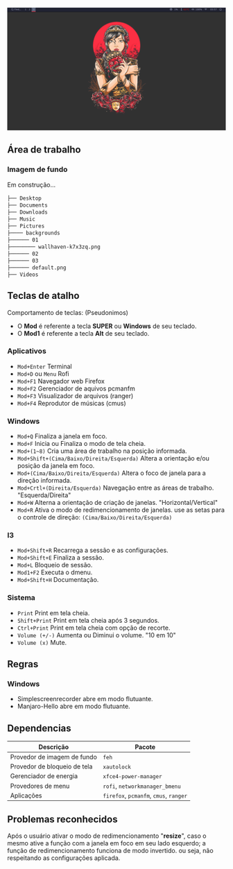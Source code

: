![Image](./demo.png?raw=true)

## Área de trabalho
### Imagem de fundo
Em construção...
```
├── Desktop
├── Documents
├── Downloads
├── Music
├── Pictures
├──── backgrounds
├────── 01
├──────── wallhaven-k7x3zq.png
├────── 02
├────── 03
├────── default.png
├── Videos
```

## Teclas de atalho
Comportamento de teclas: (Pseudonimos)
- O **Mod** é referente a tecla **SUPER** ou **Windows** de seu teclado.
- O **Mod1** é referente a tecla **Alt** de seu teclado.

### Aplicativos
- `Mod+Enter` Terminal
- `Mod+D` ou `Menu` Rofi
- `Mod+F1` Navegador web Firefox
- `Mod+F2` Gerenciador de aquivos pcmanfm
- `Mod+F3` Visualizador de arquivos (ranger)
- `Mod+F4` Reprodutor de músicas (cmus)

### Windows
- `Mod+Q` Finaliza a janela em foco.
- `Mod+F` Inicia ou Finaliza o modo de tela cheia.
- `Mod+(1~8)` Cria uma área de trabalho na posição informada.
- `Mod+Shift+(Cima/Baixo/Direita/Esquerda)` Altera a orientação e/ou posição da janela em foco.
- `Mod+(Cima/Baixo/Direita/Esquerda)` Altera o foco de janela para a direção informada.
- `Mod+Crtl+(Direita/Esquerda)` Navegação entre as áreas de trabalho. "Esquerda/Direita"
- `Mod+W` Alterna a orientação de criação de janelas. "Horizontal/Vertical"
- `Mod+R` Ativa o modo de redimencionamento de janelas. use as setas para o controle de direção: `(Cima/Baixo/Direita/Esquerda)`

### I3
- `Mod+Shift+R` Recarrega a sessão e as configurações.
- `Mod+Shift+E` Finaliza a sessão.
- `Mod+L` Bloqueio de sessão.
- `Mod1+F2` Executa o dmenu.
- `Mod+Shift+H` Documentação.

### Sistema
- `Print` Print em tela cheia.
- `Shift+Print` Print em tela cheia após 3 segundos.
- `Ctrl+Print` Print em tela cheia com opção de recorte.
- `Volume (+/-)` Aumenta ou Diminui o volume. "10 em 10"
- `Volume (x)` Mute.

## Regras
### Windows
- Simplescreenrecorder abre em modo flutuante.
- Manjaro-Hello abre em modo flutuante.

## Dependencias

| Descrição | Pacote |
----------------- | -------------- |
Provedor de imagem de fundo | `feh`
Provedor de bloqueio de tela | `xautolock`
Gerenciador de energia | `xfce4-power-manager`
Provedores de menu | `rofi`, `networkmanager_bmenu`
Aplicações | `firefox`, `pcmanfm`, `cmus`, `ranger`

## Problemas reconhecidos
Após o usuário ativar o modo de redimencionamento "**resize**", caso o mesmo ative a função com a janela em foco em seu lado esquerdo; a função de redimencionamento funciona de modo invertido. ou seja, não respeitando as configurações aplicada.
